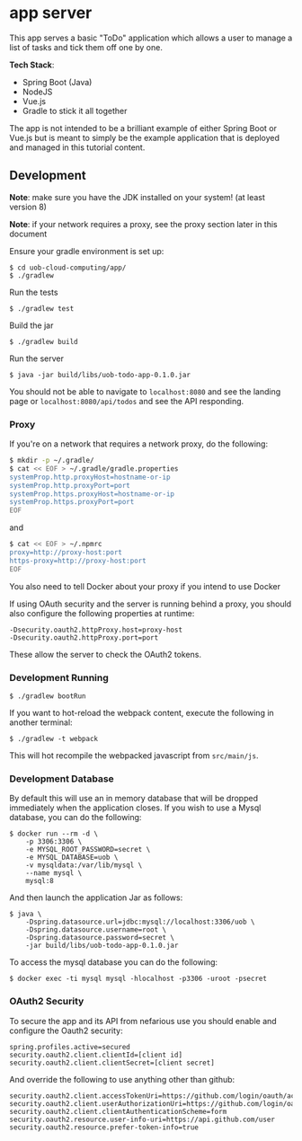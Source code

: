 # app server

This app serves a basic "ToDo" application which allows a user to manage a list of tasks and tick them off one by one.

**Tech Stack**:

- Spring Boot (Java)
- NodeJS
- Vue.js
- Gradle to stick it all together

The app is not intended to be a brilliant example of either Spring Boot or Vue.js but is meant to simply be the example application that is deployed and managed in this tutorial content.

## Development

**Note**: make sure you have the JDK installed on your system! (at least version 8)

**Note**: if your network requires a proxy, see the proxy section later in this document

Ensure your gradle environment is set up:

```
$ cd uob-cloud-computing/app/
$ ./gradlew
```

Run the tests

```
$ ./gradlew test
```

Build the jar

```
$ ./gradlew build
```

Run the server

```
$ java -jar build/libs/uob-todo-app-0.1.0.jar
```

You should not be able to navigate to `localhost:8080` and see the landing page or `localhost:8080/api/todos` and see the API responding.

### Proxy

If you're on a network that requires a network proxy, do the following:

```bash
$ mkdir -p ~/.gradle/
$ cat << EOF > ~/.gradle/gradle.properties
systemProp.http.proxyHost=hostname-or-ip
systemProp.http.proxyPort=port
systemProp.https.proxyHost=hostname-or-ip
systemProp.https.proxyPort=port
EOF
```

and

```bash
$ cat << EOF > ~/.npmrc
proxy=http://proxy-host:port
https-proxy=http://proxy-host:port
EOF
```

You also need to tell Docker about your proxy if you intend to use Docker

If using OAuth security and the server is running behind a proxy, you should also configure the following properties at runtime:

```
-Dsecurity.oauth2.httpProxy.host=proxy-host
-Dsecurity.oauth2.httpProxy.port=port
```

These allow the server to check the OAuth2 tokens.

### Development Running

```
$ ./gradlew bootRun
```

If you want to hot-reload the webpack content, execute the following in another terminal:

```
$ ./gradlew -t webpack
```

This will hot recompile the webpacked javascript from `src/main/js`.

### Development Database

By default this will use an in memory database that will be dropped immediately when the application closes. If you wish to use a Mysql database, you can do the following:

```
$ docker run --rm -d \
    -p 3306:3306 \
    -e MYSQL_ROOT_PASSWORD=secret \
    -e MYSQL_DATABASE=uob \
    -v mysqldata:/var/lib/mysql \
    --name mysql \
    mysql:8
```

And then launch the application Jar as follows:

```
$ java \
    -Dspring.datasource.url=jdbc:mysql://localhost:3306/uob \
    -Dspring.datasource.username=root \
    -Dspring.datasource.password=secret \
    -jar build/libs/uob-todo-app-0.1.0.jar
```

To access the mysql database you can do the following:

```
$ docker exec -ti mysql mysql -hlocalhost -p3306 -uroot -psecret
```

### OAuth2 Security

To secure the app and its API from nefarious use you should enable and configure the Oauth2 security:

```
spring.profiles.active=secured
security.oauth2.client.clientId=[client id]
security.oauth2.client.clientSecret=[client secret]
```

And override the following to use anything other than github:

```
security.oauth2.client.accessTokenUri=https://github.com/login/oauth/access_token
security.oauth2.client.userAuthorizationUri=https://github.com/login/oauth/authorize
security.oauth2.client.clientAuthenticationScheme=form
security.oauth2.resource.user-info-uri=https://api.github.com/user
security.oauth2.resource.prefer-token-info=true
```
